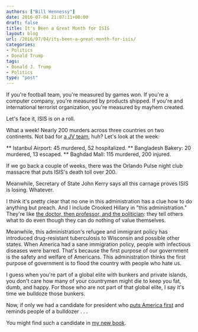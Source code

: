 ```yaml
---
authors: ["Bill Hennessy"]
date: 2016-07-04 21:07:11+00:00
draft: false
title: It's Been a Great Month for ISIS
layout: blog
url: /2016/07/04/its-been-a-great-month-for-isis/
categories:
- Politics
- Donald Trump
tags:
- Donald J. Trump
- Politics
type: "post"
---
```


If you're football team, you're measured by games won. If you're a computer company, you're measured by products shipped. If you're and international terrorist organization, you're measured by mayhem created.

Let's face it, ISIS is on a roll.

What a week! Nearly 200 murders across three countries on two continents. Not bad for [a JV team](https://therightscoop.com/obama-gets-called-out-hard-for-calling-isis-a-jv-team-gets-snippy-with-reporter-video/), huh? Let's look at the week:




** Istanbul Airport: 45 murdered, 52 hospitalized.
** Bangladesh Bakery: 20 murdered, 13 escaped.
** Baghdad Mall: 115 murdered, 200 injured.


If we go back a couple of weeks, there was the Orlando Pulse night club massacre that puts ISIS's death toll over 200.

Meanwhile, Secretary of State John Kerry says all this carnage proves ISIS is losing. Whatever.

I think it's pretty clear that no one in this administration has a clue how to do anything but preach. And I include Crooked Hillary in "this administration." They're like [the doctor, then professor, and the politician](https://hennessysview.com/2016/07/03/the-best-we-can-do-freedom-and-independence-for-america/): they tell others what to do even though they can do nothing of value themselves.

Meanwhile, this administration's refugee and immigrant policy has introduced drug-resistant tuberculosis to Wisconsin and possible other states. When America had a sane immigration policy, people with infectious diseases were barred. That's because the first purpose of our government is the safety and welfare of Americans. This administration thinks the first purpose of government is to flood the country with people who hate us.

I guess when you're part of a global elite with bunkers and private islands, you don't care how many of your countrymen might die to keep you fat, dumb, and happy. For those who are not part of that global elite, I say it's time we bulldoze those bunkers.

Now, if only we had a candidate for president who [puts America first](https://hennessysview.com/turning-on-trump/) and reminds people of a bulldozer . . .

You might find such a candidate in [my new book](https://hennessysview.com/turning-on-trump/).

